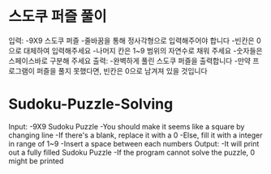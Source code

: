 # 스도쿠 퍼즐 풀이
입력: -9X9 스도쿠 퍼즐
      -줄바꿈을 통해 정사각형으로 입력해주어야 합니다
      -빈칸은 0으로 대체하여 입력해주세요
      -나머지 칸은 1~9 범위의 자연수로 채워 주세요
      -숫자들은 스페이스바로 구분해 주세요
출력: -완벽하게 풀린 스도쿠 퍼즐을 출력합니다
      -만약 프로그램이 퍼즐을 풀지 못했다면, 빈칸은 0으로 남겨져 있을 것입니다


# Sudoku-Puzzle-Solving
Input: -9X9 Sudoku Puzzle
      -You should make it seems like a square by changing line
      -If there's a blank, replace it with a 0
      -Else, fill it with a integer in range of 1~9
      -Insert a space between each numbers
Output: -It will print out a fully filled Sudoku Puzzle
        -If the program cannot solve the puzzle, 0 might be printed
